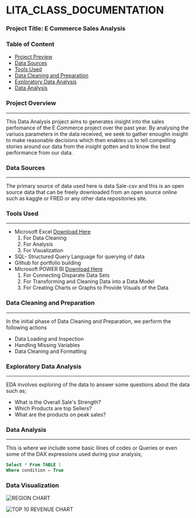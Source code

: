 # LITA_CLASS_DOCUMENTATION
### Project Title: E Commerce Sales Analysis 

### Table of Content
-    [Project Preview](#Project-preview)
-    [Data Sources](#Data-sorces)
-    [Tools Used](#Tools-Used)
-    [Data Cleaning and Preparation](#Data-Cleaning-and-Preparation)
-    [Exploratory Data Analysis](#Exploratory-data-analysis)
-    [Data Analysis](#Data-analysis)

### Project Overview
---
This Data Analysis project aims to generates insight into the sales perfomance of the E Commerce project over the past year. By analysing the variuos parameters in the data received, we seek to gather enoughn insight to make reasonable decisions which then enables us to tell compelling stories around our data from the insight gotten and to know the best performance from our data.

### Data Sources
---
The primary source of data used here is data Sale-csv and this is an open source data that can be freely downloaded from an open source online such as kaggle or FRED or any other data repositories site.

### Tools Used
---
-  Microsoft Excel [Download Here](https://www.microsoft.com)
    1. For Data Cleaning
    2. For Analysis
    3. For Visualization
-  SQL- Structured Query Language for querying of data
-  Github for portfolio building
-  MIcrosoft POWER BI [Download Here](https://www.microsoft.com/en-us/download/details.aspx?id=58494)
    1. For Connecting Disparate Data Sets
    2. For Transforming and Cleaning Data into a Data Model
    3. For Creating Charts or Graphs to Provide Visuals of the Data
  
### Data Cleaning and Preparation
---
In the initial phase of Data Cleaning and Preparation, we perform the following actions
-    Data Loading and Inspection
-    Handling Missing Variables
-    Data Cleaning and Formatting

### Exploratory Data Analysis
---
EDA involves exploring of the data to answer some questions about the data such as;
-    What is the Overall Sale's Strength?
-    Which Products are top Sellers?
-    What are the products on peak sales?

### Data Analysis
---
This is where we include some basic llines of codes or Queries or even some of the DAX expressions used during your analysis;

```SQL
Select * From TABLE 1
Where condition = True
```

### Data Visualization

![REGION CHART](https://github.com/user-attachments/assets/ae0c8ea2-61f3-4f4d-99c3-1bbf4c298454)


![TOP 10 REVENUE CHART](https://github.com/user-attachments/assets/3b7434a5-b9db-401d-bf3e-0f6e5b5ac9b6)

